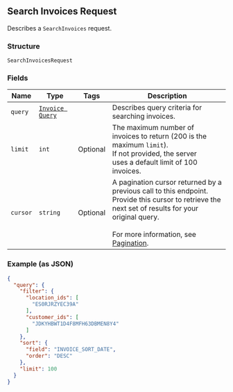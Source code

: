 ## Search Invoices Request

Describes a `SearchInvoices` request.

### Structure

`SearchInvoicesRequest`

### Fields

| Name | Type | Tags | Description |
|  --- | --- | --- | --- |
| `query` | [`Invoice Query`](/doc/models/invoice-query.md) |  | Describes query criteria for searching invoices. |
| `limit` | `int` | Optional | The maximum number of invoices to return (200 is the maximum `limit`). <br>If not provided, the server <br>uses a default limit of 100 invoices. |
| `cursor` | `string` | Optional | A pagination cursor returned by a previous call to this endpoint. <br>Provide this cursor to retrieve the next set of results for your original query.<br><br>For more information, see [Pagination](https://developer.squareup.com/docs/docs/working-with-apis/pagination). |

### Example (as JSON)

```json
{
  "query": {
    "filter": {
      "location_ids": [
        "ES0RJRZYEC39A"
      ],
      "customer_ids": [
        "JDKYHBWT1D4F8MFH63DBMEN8Y4"
      ]
    },
    "sort": {
      "field": "INVOICE_SORT_DATE",
      "order": "DESC"
    },
    "limit": 100
  }
}
```

